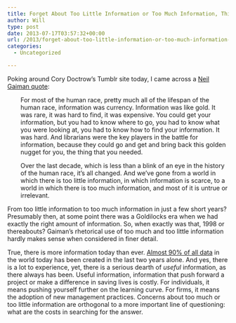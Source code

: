```yaml
---
title: Forget About Too Little Information or Too Much Information, Think About Search Costs
author: Will
type: post
date: 2013-07-17T03:57:32+00:00
url: /2013/forget-about-too-little-information-or-too-much-information-think-about-search-costs/
categories:
  - Uncategorized

---
```

Poking around Cory Doctrow&#8217;s Tumblr site today, I came across a [Neil Gaiman quote][1]:

<p style="padding-left: 30px;">
  For most of the human race, pretty much all of the lifespan of the human race, information was currency. Information was like gold. It was rare, it was hard to find, it was expensive. You could get your information, but you had to know where to go, you had to know what you were looking at, you had to know how to find your information. It was hard. And librarians were the key players in the battle for information, because they could go and get and bring back this golden nugget for you, the thing that you needed.
</p>

<p style="padding-left: 30px;">
  Over the last decade, which is less than a blink of an eye in the history of the human race, it’s all changed. And we’ve gone from a world in which there is too little information, in which information is scarce, to a world in which there is too much information, and most of it is untrue or irrelevant.
</p>

From too little information to too much information in just a few short years? Presumably then, at some point there was a Goldilocks era when we had exactly the right amount of information. So, when exactly was that, 1998 or thereabouts? Gaiman&#8217;s rhetorical use of too much and too little information hardly makes sense when considered in finer detail.

True, there is more information today than ever. [Almost 90% of all data][2] in the world today has been created in the last two years alone. And yes, there is a lot to experience, yet, there is a serious dearth of _useful_ information, as there always has been. Useful information, information that push forward a project or make a difference in saving lives is costly. For individuals, it means pushing yourself further on the learning curve. For firms, it means the adoption of new management practices. Concerns about too much or too little information are orthogonal to a more important line of questioning: what are the costs in searching for the answer.

&nbsp;

&nbsp;

 [1]: http://mostlysignssomeportents.tumblr.com/post/55569865678/for-most-of-the-human-race-pretty-much-all-of-the
 [2]: http://www-01.ibm.com/software/data/bigdata/